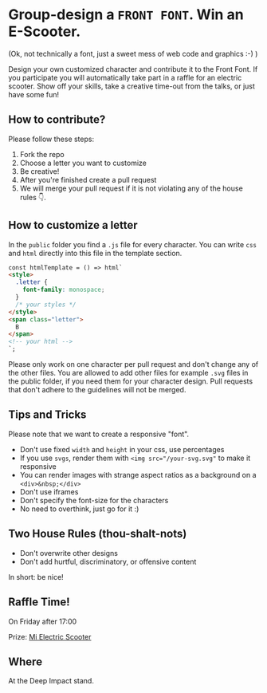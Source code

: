 # Group-design a `FRONT FONT`. Win an E-Scooter.
(Ok, not technically a font, just a sweet mess of web code and graphics :-) )

Design your own customized character and contribute it to the Front Font. If you participate you will automatically take part in a raffle for an electric scooter. Show off your skills, take a creative time-out from the talks, or just have some fun!

## How to contribute?

Please follow these steps:

1. Fork the repo
2. Choose a letter you want to customize
3. Be creative!
4. After you're finished create a pull request
5. We will merge your pull request if it is not violating any of the house rules 👇.

## How to customize a letter

In the `public` folder you find a `.js` file for every character. You can write `css` and `html` directly into this file in the template section.

```html
const htmlTemplate = () => html`
<style>
  .letter {
    font-family: monospace;
  }
  /* your styles */
</style>
<span class="letter">
  B
</span>
<!-- your html -->
`;
```
Please only work on one character per pull request and don't change any of the other files. You are allowed to add other files for example `.svg` files in the public folder, if you need them for your character design. Pull requests that don't adhere to the guidelines will not be merged.

## Tips and Tricks
Please note that we want to create a responsive "font".

- Don't use fixed `width` and `height` in your css, use percentages
- If you use `svgs`, render them with `<img src="/your-svg.svg"` to make it responsive
- You can render images with strange aspect ratios as a background on a `<div>&nbsp;</div>`
- Don't use iframes
- Don't specify the font-size for the characters
- No need to overthink, just go for it :)

## Two House Rules (thou-shalt-nots)

- Don't overwrite other designs
- Don't add hurtful, discriminatory, or offensive content

In short: be nice!


## Raffle Time!

On Friday after 17:00

Prize: [Mi Electric Scooter](https://www.mi.com/global/mi-electric-scooter/)

## Where

At the Deep Impact stand.
